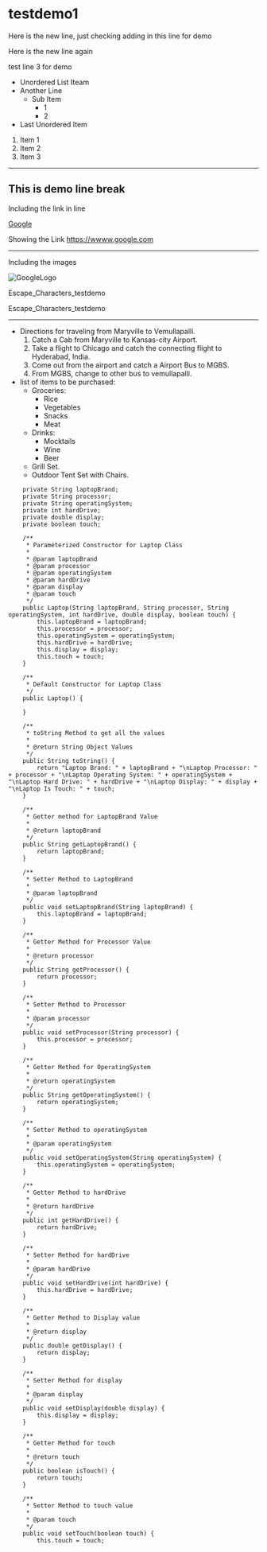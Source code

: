 # testdemo1

Here is the new line, just checking adding in this line for demo   

Here is the new line again

test line 3 for demo

* Unordered List Iteam
* Another Line
  * Sub Item
    * 1
    * 2
* Last Unordered Item

1. Item 1
2. Item 2
3. Item 3

---

This is demo line break
---

Including the link in line

[Google](https://www.google.com)

Showing the Link <https://wwww.google.com>

---

Including the images

![GoogleLogo](https://user-images.githubusercontent.com/89414582/132048440-e54d9a0f-a865-41f3-9446-6724b095551a.png)

Escape_Characters_testdemo

Escape\_Characters\_testdemo

---

* Directions for traveling from Maryville to Vemullapalli.
  1. Catch a Cab from Maryville to Kansas-city Airport.
  2. Take a flight to Chicago and catch the connecting flight to Hyderabad, India.
  3. Come out from the airport and catch a Airport Bus to MGBS.
  4. From MGBS, change to other bus to vemullapalli.
* list of items to be purchased:
  * Groceries:
    * Rice
    * Vegetables
    * Snacks
    * Meat
  * Drinks:
    * Mocktails
    * Wine
    * Beer
  * Grill Set.
  * Outdoor Tent Set with Chairs.

```
    private String laptopBrand;
    private String processor;
    private String operatingSystem;
    private int hardDrive;
    private double display;
    private boolean touch;

    /**
     * Parameterized Constructor for Laptop Class
     *
     * @param laptopBrand
     * @param processor
     * @param operatingSystem
     * @param hardDrive
     * @param display
     * @param touch
     */
    public Laptop(String laptopBrand, String processor, String operatingSystem, int hardDrive, double display, boolean touch) {
        this.laptopBrand = laptopBrand;
        this.processor = processor;
        this.operatingSystem = operatingSystem;
        this.hardDrive = hardDrive;
        this.display = display;
        this.touch = touch;
    }

    /**
     * Default Constructor for Laptop Class
     */
    public Laptop() {

    }

    /**
     * toString Method to get all the values
     *
     * @return String Object Values
     */
    public String toString() {
        return "Laptop Brand: " + laptopBrand + "\nLaptop Processor: " + processor + "\nLaptop Operating System: " + operatingSystem + "\nLaptop Hard Drive: " + hardDrive + "\nLaptop Display: " + display + "\nLaptop Is Touch: " + touch;
    }

    /**
     * Getter method for LaptopBrand Value
     *
     * @return laptopBrand
     */
    public String getLaptopBrand() {
        return laptopBrand;
    }

    /**
     * Setter Method to LaptopBrand
     *
     * @param laptopBrand
     */
    public void setLaptopBrand(String laptopBrand) {
        this.laptopBrand = laptopBrand;
    }

    /**
     * Getter Method for Processor Value
     *
     * @return processor
     */
    public String getProcessor() {
        return processor;
    }

    /**
     * Setter Method to Processor
     *
     * @param processor
     */
    public void setProcessor(String processor) {
        this.processor = processor;
    }

    /**
     * Getter Method for OperatingSystem
     *
     * @return operatingSystem
     */
    public String getOperatingSystem() {
        return operatingSystem;
    }

    /**
     * Setter Method to operatingSystem
     *
     * @param operatingSystem
     */
    public void setOperatingSystem(String operatingSystem) {
        this.operatingSystem = operatingSystem;
    }

    /**
     * Getter Method to hardDrive
     *
     * @return hardDrive
     */
    public int getHardDrive() {
        return hardDrive;
    }

    /**
     * Setter Method for hardDrive
     *
     * @param hardDrive
     */
    public void setHardDrive(int hardDrive) {
        this.hardDrive = hardDrive;
    }

    /**
     * Getter Method to Display value
     *
     * @return display
     */
    public double getDisplay() {
        return display;
    }

    /**
     * Setter Method for display
     *
     * @param display
     */
    public void setDisplay(double display) {
        this.display = display;
    }

    /**
     * Getter Method for touch
     *
     * @return touch
     */
    public boolean isTouch() {
        return touch;
    }

    /**
     * Setter Method to touch value
     *
     * @param touch
     */
    public void setTouch(boolean touch) {
        this.touch = touch;
```
